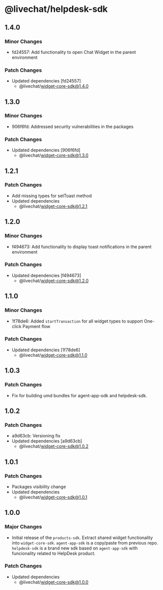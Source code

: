 # @livechat/helpdesk-sdk

## 1.4.0

### Minor Changes

- fd24557: Add functionality to open Chat Widget in the parent environment

### Patch Changes

- Updated dependencies [fd24557]
  - @livechat/widget-core-sdk@1.4.0

## 1.3.0

### Minor Changes

- 906f6fd: Addressed security vulnerabilities in the packages

### Patch Changes

- Updated dependencies [906f6fd]
  - @livechat/widget-core-sdk@1.3.0

## 1.2.1

### Patch Changes

- Add missing types for setToast method
- Updated dependencies
  - @livechat/widget-core-sdk@1.2.1

## 1.2.0

### Minor Changes

- f494673: Add functionality to display toast notifications in the parent environment

### Patch Changes

- Updated dependencies [f494673]
  - @livechat/widget-core-sdk@1.2.0

## 1.1.0

### Minor Changes

- 1f78de6: Added `startTransaction` for all widget types to support One-click Payment flow

### Patch Changes

- Updated dependencies [1f78de6]
  - @livechat/widget-core-sdk@1.1.0

## 1.0.3

### Patch Changes

- Fix for building umd bundles for agent-app-sdk and helpdesk-sdk.

## 1.0.2

### Patch Changes

- a9d63cb: Versioning fix
- Updated dependencies [a9d63cb]
  - @livechat/widget-core-sdk@1.0.2

## 1.0.1

### Patch Changes

- Packages visibility change
- Updated dependencies
  - @livechat/widget-core-sdk@1.0.1

## 1.0.0

### Major Changes

- Initial release of the `products-sdk`. Extract shared widget functionality into `widget-core-sdk`. `agent-app-sdk` is a copy/paste from previous repo. `helpdesk-sdk` is a brand new sdk based on `agent-app-sdk` with funcionality related to HelpDesk product.

### Patch Changes

- Updated dependencies
  - @livechat/widget-core-sdk@1.0.0
